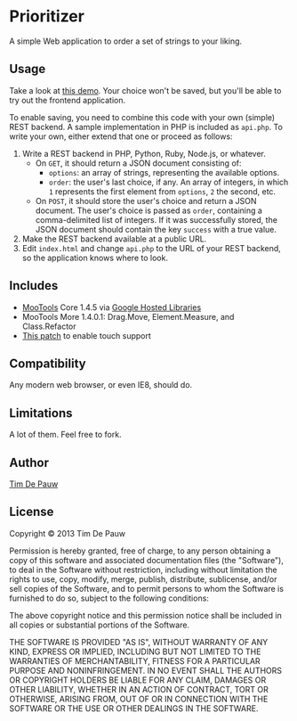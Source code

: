 Prioritizer
===========

A simple Web application to order a set of strings to your liking.

Usage
-----

Take a look at [this demo](http://timdp.github.com/prioritizer/). Your choice
won't be saved, but you'll be able to try out the frontend application.

To enable saving, you need to combine this code with your own (simple) REST
backend. A sample implementation in PHP is included as `api.php`. To write
your own, either extend that one or proceed as follows:

1. Write a REST backend in PHP, Python, Ruby, Node.js, or whatever.
    - On `GET`, it should return a JSON document consisting of:
        - `options`: an array of strings, representing the available options.
        - `order`: the user's last choice, if any. An array of integers, in
          which `1` represents the first element from `options`, `2` the
          second, etc.
    - On `POST`, it should store the user's choice and return a JSON document.
      The user's choice is passed as `order`, containing a comma-delimited
      list of integers. If it was successfully stored, the JSON document
      should contain the key `success` with a true value.
2. Make the REST backend available at a public URL.
3. Edit `index.html` and change `api.php` to the URL of your REST backend,
   so the application knows where to look.

Includes
--------

- [MooTools](http://mootools.net/) Core 1.4.5
  via
  [Google Hosted Libraries](https://developers.google.com/speed/libraries/devguide)
- MooTools More 1.4.0.1: Drag.Move, Element.Measure, and Class.Refactor
- [This patch](http://stackoverflow.com/questions/7588576/drag-with-mootools-on-mobile)
  to enable touch support

Compatibility
-------------

Any modern web browser, or even IE8, should do.

Limitations
-----------

A lot of them. Feel free to fork.

Author
------

[Tim De Pauw](http://pwnt.be/)

License
-------

Copyright &copy; 2013 Tim De Pauw

Permission is hereby granted, free of charge, to any person obtaining a copy
of this software and associated documentation files (the "Software"), to deal
in the Software without restriction, including without limitation the rights
to use, copy, modify, merge, publish, distribute, sublicense, and/or sell
copies of the Software, and to permit persons to whom the Software is
furnished to do so, subject to the following conditions:

The above copyright notice and this permission notice shall be included in all
copies or substantial portions of the Software.

THE SOFTWARE IS PROVIDED "AS IS", WITHOUT WARRANTY OF ANY KIND, EXPRESS OR
IMPLIED, INCLUDING BUT NOT LIMITED TO THE WARRANTIES OF MERCHANTABILITY,
FITNESS FOR A PARTICULAR PURPOSE AND NONINFRINGEMENT. IN NO EVENT SHALL THE
AUTHORS OR COPYRIGHT HOLDERS BE LIABLE FOR ANY CLAIM, DAMAGES OR OTHER
LIABILITY, WHETHER IN AN ACTION OF CONTRACT, TORT OR OTHERWISE, ARISING FROM,
OUT OF OR IN CONNECTION WITH THE SOFTWARE OR THE USE OR OTHER DEALINGS IN THE
SOFTWARE.
